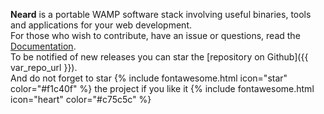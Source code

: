 **Neard** is a portable WAMP software stack involving useful binaries, tools and applications for your web development.<br />
For those who wish to contribute, have an issue or questions, read the [Documentation](/doc/).<br />
To be notified of new releases you can star the [repository on Github]({{ var_repo_url }}).<br />
And do not forget to star {% include fontawesome.html icon="star" color="#f1c40f" %} the project if you like it {% include fontawesome.html icon="heart" color="#c75c5c" %}